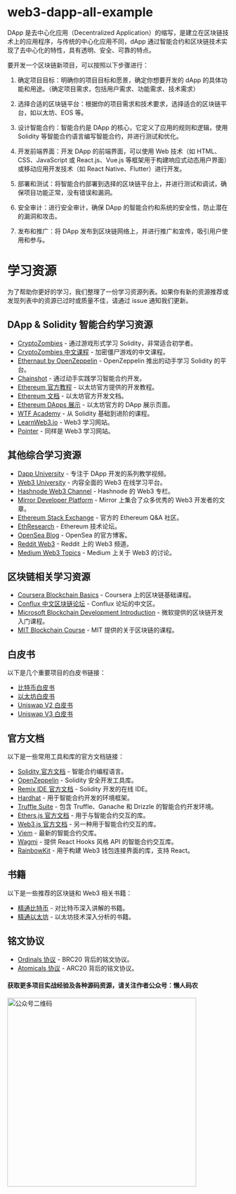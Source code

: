 # web3-dapp-all-example

DApp 是去中心化应用（Decentralized Application）的缩写，是建立在区块链技术上的应用程序，与传统的中心化应用不同，dApp 通过智能合约和区块链技术实现了去中心化的特性，具有透明、安全、可靠的特点。

要开发一个区块链新项目，可以按照以下步骤进行：

1. 确定项目目标：明确你的项目目标和愿景，确定你想要开发的 dApp 的具体功能和用途。（确定项目需求，包括用户需求、功能需求、技术需求）

2. 选择合适的区块链平台：根据你的项目需求和技术要求，选择适合的区块链平台，如以太坊、EOS 等。

3. 设计智能合约：智能合约是 DApp 的核心，它定义了应用的规则和逻辑，使用 Solidity 等智能合约语言编写智能合约，并进行测试和优化。

4. 开发前端界面：开发 DApp 的前端界面，可以使用 Web 技术（如 HTML、CSS、JavaScript 或 React.js、Vue.js 等框架用于构建响应式动态用户界面）或移动应用开发技术（如 React Native、Flutter）进行开发。

5. 部署和测试：将智能合约部署到选择的区块链平台上，并进行测试和调试，确保项目功能正常，没有错误和漏洞。

6. 安全审计：进行安全审计，确保 DApp 的智能合约和系统的安全性，防止潜在的漏洞和攻击。

7. 发布和推广：将 DApp 发布到区块链网络上，并进行推广和宣传，吸引用户使用和参与。

# 学习资源

为了帮助你更好的学习，我们整理了一份学习资源列表。如果你有新的资源推荐或发现列表中的资源已过时或质量不佳，请通过 issue 通知我们更新。

## DApp & Solidity 智能合约学习资源

- [CryptoZombies](https://cryptozombies.io/) - 通过游戏形式学习 Solidity，非常适合初学者。
- [CryptoZombies 中文课程](https://cryptozombies.io/zh/course/) - 加密僵尸游戏的中文课程。
- [Ethernaut by OpenZeppelin](https://ethernaut.openzeppelin.com/) - OpenZeppelin 推出的动手学习 Solidity 的平台。
- [Chainshot](https://www.alchemy.com/university) - 通过动手实践学习智能合约开发。
- [Ethereum 官方教程](https://ethereum.org/zh/developers/tutorials/) - 以太坊官方提供的开发教程。
- [Ethereum 文档](https://ethereum.org/zh/developers/docs/) - 以太坊官方开发文档。
- [Ethereum DApps 展示](https://ethereum.org/zh/dapps/) - 以太坊官方的 DApp 展示页面。
- [WTF Academy](https://www.wtf.academy/) - 从 Solidity 基础到进阶的课程。
- [LearnWeb3.io](https://learnweb3.io/) - Web3 学习网站。
- [Pointer](https://www.pointer.gg/) - 同样是 Web3 学习网站。

## 其他综合学习资源

- [Dapp University](https://www.dappuniversity.com/) - 专注于 DApp 开发的系列教学视频。
- [Web3 University](https://www.web3.university/find) - 内容全面的 Web3 在线学习平台。
- [Hashnode Web3 Channel](https://web3.hashnode.com/) - Hashnode 的 Web3 专栏。
- [Mirror Developer Platform](https://dev.mirror.xyz/) - Mirror 上集合了众多优秀的 Web3 开发者的文章。
- [Ethereum Stack Exchange](https://ethereum.stackexchange.com/) - 官方的 Ethereum Q&A 社区。
- [EthResearch](https://ethresear.ch/) - Ethereum 技术论坛。
- [OpenSea Blog](https://opensea.io/blog) - OpenSea 的官方博客。
- [Reddit Web3](https://www.reddit.com/r/web3/) - Reddit 上的 Web3 频道。
- [Medium Web3 Topics](https://medium.com/tag/web3) - Medium 上关于 Web3 的讨论。

## 区块链相关学习资源

- [Coursera Blockchain Basics](https://www.coursera.org/learn/blockchain-basics) - Coursera 上的区块链基础课程。
- [Conflux 中文区块链论坛](https://forum.conflux.fun/c/Chinese) - Conflux 论坛的中文区。
- [Microsoft Blockchain Development Introduction](https://learn.microsoft.com/zh-cn/training/paths/ethereum-blockchain-development/) - 微软提供的区块链开发入门课程。
- [MIT Blockchain Course](https://ocw.mit.edu/courses/15-s12-blockchain-and-money-fall-2018/video_galleries/video-lectures/) - MIT 提供的关于区块链的课程。

## 白皮书

以下是几个重要项目的白皮书链接：

- [比特币白皮书](https://bitcoin.org/bitcoin.pdf)
- [以太坊白皮书](https://ethereum.org/en/whitepaper/)
- [Uniswap V2 白皮书](https://uniswap.org/whitepaper.pdf)
- [Uniswap V3 白皮书](https://uniswap.org/whitepaper-v3.pdf)

## 官方文档

以下是一些常用工具和库的官方文档链接：

- [Solidity 官方文档](https://docs.soliditylang.org/en/v0.8.25/) - 智能合约编程语言。
- [OpenZeppelin](https://www.openzeppelin.com/) - Solidity 安全开发工具库。
- [Remix IDE 官方文档](https://remix-ide.readthedocs.io/en/latest/) - Solidity 开发的在线 IDE。
- [Hardhat](https://hardhat.org/) - 用于智能合约开发的环境框架。
- [Truffle Suite](https://archive.trufflesuite.com/) - 包含 Truffle、Ganache 和 Drizzle 的智能合约开发环境。
- [Ethers.js 官方文档](https://docs.ethers.org/v6/) - 用于与智能合约交互的库。
- [Web3.js 官方文档](https://web3js.readthedocs.io/en/v1.10.0/) - 另一种用于智能合约交互的库。
- [Viem](https://viem.sh/) - 最新的智能合约交库。
- [Wagmi](https://wagmi.sh/) - 提供 React Hooks 风格 API 的智能合约交互库。
- [RainbowKit](https://www.rainbowkit.com/zh-CN/docs/introduction) - 用于构建 Web3 钱包连接界面的库，支持 React。

## 书籍

以下是一些推荐的区块链和 Web3 相关书籍：

- [精通比特币](https://github.com/tianmingyun/MasterBitcoin2CN) - 对比特币深入讲解的书籍。
- [精通以太坊](https://github.com/inoutcode/ethereum_book) - 以太坊技术深入分析的书籍。

## 铭文协议

- [Ordinals 协议](https://docs.ordinals.com/) - BRC20 背后的铭文协议。
- [Atomicals 协议](https://docs.atomicals.xyz/) - ARC20 背后的铭文协议。

#### 获取更多项目实战经验及各种源码资源，请关注作者公众号：懒人码农

<img src="https://imgconvert.csdnimg.cn/aHR0cHM6Ly91c2VyLWdvbGQtY2RuLnhpdHUuaW8vMjAyMC81LzEzLzE3MjBlM2U0ZmQ5NDZiZDQ?x-oss-process=image/format,png" width="430" alt="公众号二维码" />
